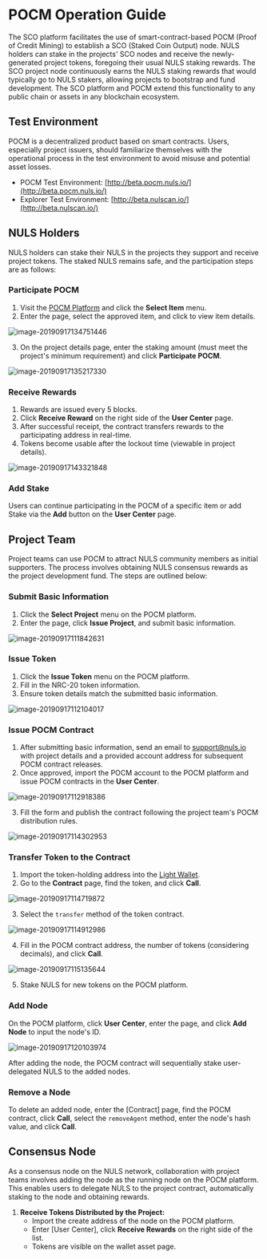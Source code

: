 # POCM Operation Guide

The SCO platform facilitates the use of smart-contract-based POCM (Proof of Credit Mining) to establish a SCO (Staked Coin Output) node. NULS holders can stake in the projects' SCO nodes and receive the newly-generated project tokens, foregoing their usual NULS staking rewards. The SCO project node continuously earns the NULS staking rewards that would typically go to NULS stakers, allowing projects to bootstrap and fund development. The SCO platform and POCM extend this functionality to any public chain or assets in any blockchain ecosystem.

## Test Environment
POCM is a decentralized product based on smart contracts. Users, especially project issuers, should familiarize themselves with the operational process in the test environment to avoid misuse and potential asset losses.

- POCM Test Environment: [http://beta.pocm.nuls.io/](http://beta.pocm.nuls.io/)
- Explorer Test Environment: [http://beta.nulscan.io/](http://beta.nulscan.io/)

## NULS Holders

NULS holders can stake their NULS in the projects they support and receive project tokens. The staked NULS remains safe, and the participation steps are as follows:

### Participate POCM

1. Visit the [POCM Platform](https://pocm.nuls.io/) and click the **Select Item** menu.
2. Enter the page, select the approved item, and click to view item details.

![image-20190917134751446](./g_pocm/user1.png)

3. On the project details page, enter the staking amount (must meet the project's minimum requirement) and click **Participate POCM**.

![image-20190917135217330](./g_pocm/user2.png)

### Receive Rewards

1. Rewards are issued every 5 blocks.
2. Click **Receive Reward** on the right side of the **User Center** page.
3. After successful receipt, the contract transfers rewards to the participating address in real-time.
4. Tokens become usable after the lockout time (viewable in project details).

![image-20190917143321848](./g_pocm/user3.png)

### Add Stake

Users can continue participating in the POCM of a specific item or add Stake via the **Add** button on the **User Center** page.

## Project Team

Project teams can use POCM to attract NULS community members as initial supporters. The process involves obtaining NULS consensus rewards as the project development fund. The steps are outlined below:

### Submit Basic Information

1. Click the **Select Project** menu on the POCM platform.
2. Enter the page, click **Issue Project**, and submit basic information.

![image-20190917111842631](./g_pocm/project1.png)

### Issue Token

1. Click the **Issue Token** menu on the POCM platform.
2. Fill in the NRC-20 token information.
3. Ensure token details match the submitted basic information.

![image-20190917112104017](./g_pocm/project2.png)

### Issue POCM Contract

1. After submitting basic information, send an email to support@nuls.io with project details and a provided account address for subsequent POCM contract releases.
2. Once approved, import the POCM account to the POCM platform and issue POCM contracts in the **User Center**.

![image-20190917112918386](./g_pocm/project3.png)

3. Fill the form and publish the contract following the project team's POCM distribution rules.

![image-20190917114302953](./g_pocm/project4.png)

### Transfer Token to the Contract

1. Import the token-holding address into the [ Light Wallet](https://github.com/nuls-io/nuls-v2/releases).
2. Go to the **Contract** page, find the token, and click **Call**.

![image-20190917114719872](./g_pocm/project5.png)

3. Select the `transfer` method of the token contract.

![image-20190917114912986](./g_pocm/project6.png)

4. Fill in the POCM contract address, the number of tokens (considering decimals), and click **Call**.

![image-20190917115135644](./g_pocm/project7.png)

5. Stake NULS for new tokens on the POCM platform.

### Add Node

On the POCM platform, click **User Center**, enter the page, and click **Add Node** to input the node's ID.

![image-20190917120103974](./g_pocm/project8.png)

After adding the node, the POCM contract will sequentially stake user-delegated NULS to the added nodes.

### Remove a Node

To delete an added node, enter the [Contract] page, find the POCM contract, click **Call**, select the `removeAgent` method, enter the node's hash value, and click **Call**.

## Consensus Node

As a consensus node on the NULS network, collaboration with project teams involves adding the node as the running node on the POCM platform. This enables users to delegate NULS to the project contract, automatically staking to the node and obtaining rewards.

1. **Receive Tokens Distributed by the Project:**
   - Import the create address of the node on the POCM platform.
   - Enter [User Center], click **Receive Rewards** on the right side of the list.
   - Tokens are visible on the wallet asset page.
